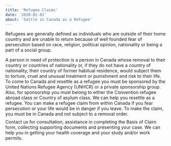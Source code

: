 ```yaml
---
title: 'Refugee Claims'
date: '2020-01-03'
about: 'Settle in Canada as a Refugee'
---
```

Refugees are generally defined as individuals who are outside of their home country and are unable to
return because of well founded fear of persecution based on race, religion, political opinion, nationality
or being a part of a social group.

<div style="margin:8px;"></div>
A person in need of protection is a person in Canada whose removal to their country or countries of
nationality or, if they do not have a country of nationality, their country of former habitual residence,
would subject them to torture, cruel and unusual treatment or punishment and risk to their life.
To come to Canada and resettle as a refugee you must be sponsored by the United Nations Refugee
Agency (UNHCR) or a private sponsorship group. Also, for sponsorship you must belong to either the
Convention refugee abroad class or Country of asylum class. We can help you resettle as a refugee.
You can make a refugee claim from within Canada if you fear persecution or your life would be in danger
if you leave. To make the claim, you must be in Canada and not subject to a removal order.

<div style="margin:8px;"></div>
Contact us for consultation, assistance in completing the Basis of Claim form, collecting supporting
documents and presenting your case. We can help you in getting your health coverage and your study
and/or work permits.